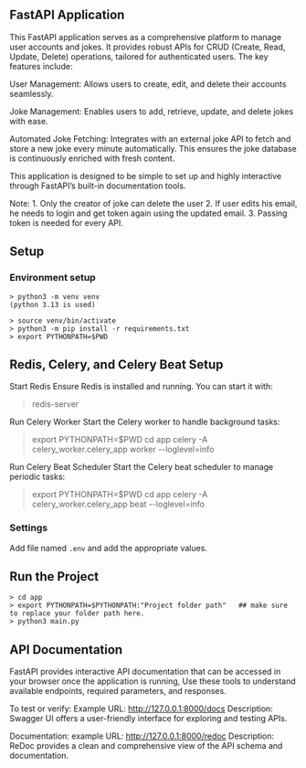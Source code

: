 ## FastAPI Application

This FastAPI application serves as a comprehensive platform to manage user accounts and jokes. It provides robust APIs for CRUD (Create, Read, Update, Delete) operations, tailored for authenticated users. The key features include:

User Management: Allows users to create, edit, and delete their accounts seamlessly.

Joke Management: Enables users to add, retrieve, update, and delete jokes with ease.

Automated Joke Fetching: Integrates with an external joke API to fetch and store a new joke every minute automatically. This ensures the joke database is continuously enriched with fresh content.

This application is designed to be simple to set up and highly interactive through FastAPI’s built-in documentation tools.

Note: 1. Only the creator of joke can delete the user
      2. If user edits his email, he needs to login and get token again using the updated email.
      3. Passing token is needed for every API.

## Setup
### Environment setup
```
> python3 -m venv venv
(python 3.13 is used)

> source venv/bin/activate
> python3 -m pip install -r requirements.txt
> export PYTHONPATH=$PWD
```

## Redis, Celery, and Celery Beat Setup

Start Redis
Ensure Redis is installed and running. You can start it with:
> redis-server

Run Celery Worker
Start the Celery worker to handle background tasks:
> export PYTHONPATH=$PWD
> cd app
> celery -A celery_worker.celery_app worker --loglevel=info

Run Celery Beat Scheduler
Start the Celery beat scheduler to manage periodic tasks:
> export PYTHONPATH=$PWD
> cd app
> celery -A celery_worker.celery_app beat --loglevel=info



### Settings
Add file named `.env` and add the appropriate values.

## Run the Project
```
> cd app
> export PYTHONPATH=$PYTHONPATH:"Project folder path"   ## make sure to replace your folder path here.
> python3 main.py
```

## API Documentation

FastAPI provides interactive API documentation that can be accessed in your browser once the application is running, Use these tools to understand available endpoints, required parameters, and responses.

To test or verify:
    Example URL: http://127.0.0.1:8000/docs
    Description: Swagger UI offers a user-friendly interface for exploring and testing APIs.

Documentation:
    example URL: http://127.0.0.1:8000/redoc
    Description: ReDoc provides a clean and comprehensive view of the API schema and documentation.

